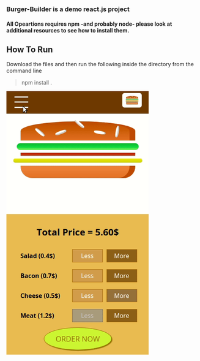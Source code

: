 ### Burger-Builder is a demo react.js project

#### All Opeartions requires npm -and probably node- please look at additional resources to see how to install them.

## How To Run
 Download the files and then run the following inside the directory from the command line
 > npm install .
 
![Farmers Market Finder Demo](/demoMobile.gif)
